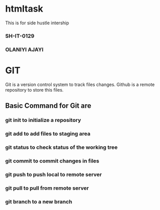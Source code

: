 # htmltask
This is for side hustle intership
### SH-IT-0129
### OLANIYI AJAYI
# GIT
Git is a version control system to track files changes.
Github is a remote repository to store this files.
## Basic Command for Git are
### git init to initialize a repository
### git add<file name> to add files to staging area
### git status to check status of the working tree
### git commit to commit changes in files
### git push to push local to remote server
### git pull to pull from remote server
### git branch <branch name> to a new branch
